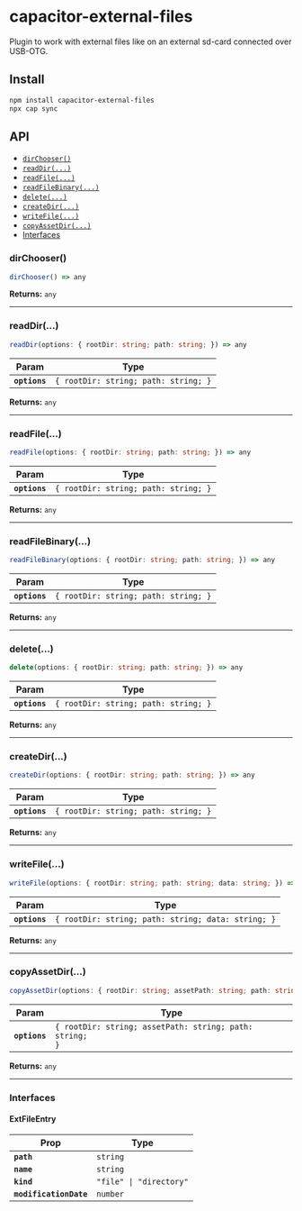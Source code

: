 # capacitor-external-files

Plugin to work with external files like on an external sd-card connected over USB-OTG.

## Install

```bash
npm install capacitor-external-files
npx cap sync
```

## API

<docgen-index>

* [`dirChooser()`](#dirchooser)
* [`readDir(...)`](#readdir)
* [`readFile(...)`](#readfile)
* [`readFileBinary(...)`](#readfilebinary)
* [`delete(...)`](#delete)
* [`createDir(...)`](#createdir)
* [`writeFile(...)`](#writefile)
* [`copyAssetDir(...)`](#copyassetdir)
* [Interfaces](#interfaces)

</docgen-index>

<docgen-api>
<!--Update the source file JSDoc comments and rerun docgen to update the docs below-->

### dirChooser()

```typescript
dirChooser() => any
```

**Returns:** <code>any</code>

--------------------


### readDir(...)

```typescript
readDir(options: { rootDir: string; path: string; }) => any
```

| Param         | Type                                            |
| ------------- | ----------------------------------------------- |
| **`options`** | <code>{ rootDir: string; path: string; }</code> |

**Returns:** <code>any</code>

--------------------


### readFile(...)

```typescript
readFile(options: { rootDir: string; path: string; }) => any
```

| Param         | Type                                            |
| ------------- | ----------------------------------------------- |
| **`options`** | <code>{ rootDir: string; path: string; }</code> |

**Returns:** <code>any</code>

--------------------


### readFileBinary(...)

```typescript
readFileBinary(options: { rootDir: string; path: string; }) => any
```

| Param         | Type                                            |
| ------------- | ----------------------------------------------- |
| **`options`** | <code>{ rootDir: string; path: string; }</code> |

**Returns:** <code>any</code>

--------------------


### delete(...)

```typescript
delete(options: { rootDir: string; path: string; }) => any
```

| Param         | Type                                            |
| ------------- | ----------------------------------------------- |
| **`options`** | <code>{ rootDir: string; path: string; }</code> |

**Returns:** <code>any</code>

--------------------


### createDir(...)

```typescript
createDir(options: { rootDir: string; path: string; }) => any
```

| Param         | Type                                            |
| ------------- | ----------------------------------------------- |
| **`options`** | <code>{ rootDir: string; path: string; }</code> |

**Returns:** <code>any</code>

--------------------


### writeFile(...)

```typescript
writeFile(options: { rootDir: string; path: string; data: string; }) => any
```

| Param         | Type                                                          |
| ------------- | ------------------------------------------------------------- |
| **`options`** | <code>{ rootDir: string; path: string; data: string; }</code> |

**Returns:** <code>any</code>

--------------------


### copyAssetDir(...)

```typescript
copyAssetDir(options: { rootDir: string; assetPath: string; path: string; }) => any
```

| Param         | Type                                                               |
| ------------- | ------------------------------------------------------------------ |
| **`options`** | <code>{ rootDir: string; assetPath: string; path: string; }</code> |

**Returns:** <code>any</code>

--------------------


### Interfaces


#### ExtFileEntry

| Prop                   | Type                               |
| ---------------------- | ---------------------------------- |
| **`path`**             | <code>string</code>                |
| **`name`**             | <code>string</code>                |
| **`kind`**             | <code>"file" \| "directory"</code> |
| **`modificationDate`** | <code>number</code>                |

</docgen-api>
